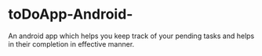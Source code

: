 # toDoApp-Android-
An android app which helps you keep track of your pending tasks and helps in their completion in effective manner.
